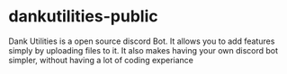 # dankutilities-public
Dank Utilities is a open source discord Bot. It allows you to add features simply by uploading files to it. It also makes having your own discord bot simpler, without having a lot of coding experiance
